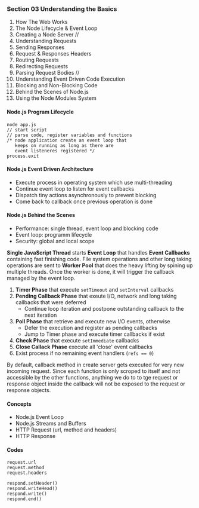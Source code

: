 ### Section 03 Understanding the Basics

1. How The Web Works
2. The Node Lifecycle & Event Loop
3. Creating a Node Server //
4. Understanding Requests
5. Sending Responses
6. Request & Responses Headers
7. Routing Requests
8. Redirecting Requests
9. Parsing Request Bodies //
10. Understanding Event Driven Code Execution
11. Blocking and Non-Blocking Code
12. Behind the Scenes of Node.js
13. Using the Node Modules System

#### Node.js Program Lifecycle

```
node app.js
// start script
// parse code, register variables and functions
/* node application create an event loop that
   keeps on running as long as there are
   event listeneres registered */
process.exit
```

#### Node.js Event Driven Architecture

- Execute process in operating system which use multi-threading
- Continue event loop to listen for event callbacks
- Dispatch tiny actions asynchronously to prevent blocking
- Come back to callback once previous operation is done

#### Node.js Behind the Scenes

- Performance: single thread, event loop and blocking code
- Event loop: programm lifecycle
- Security: global and local scope

**Single JavaScript Thread** starts **Event Loop** that handles **Event Callbacks** containing fast finishing code. File system operations and other long taking operations are sent to **Worker Pool** that does the heavy lifting by spining up multiple threads. Once the worker is done, it will trigger the callback managed by the event loop.

1. **Timer Phase** that execute `setTimeout` and `setInterval` callbacks
2. **Pending Callback Phase** that exeute I/O, network and long taking callbacks that were deferred
   - Continue loop iteration and postpone outstanding callback to the next iteration
3. **Poll Phase** that retrieve and execute new I/O events, otherwise
   - Defer the execution and register as pending callbacks
   - Jump to Timer phase and execute timer callbacks if exist
4. **Check Phase** that execute `setImmediate` callbacks
5. **Close Callack Phase** execute all 'close' event callbacks
6. Exist process if no remaining event handlers (`refs == 0`)

By default, callback method in create server gets executed for very new incoming request. Since each function is only scroped to itself and not accessible by the other functions, anything we do to to tge request or response object inside the callback will not be exposed to the request or response objects.

#### Concepts

- Node.js Event Loop
- Node.js Streams and Buffers
- HTTP Request (url, method and headers)
- HTTP Response

#### Codes

```
request.url
request.method
request.headers
```

```
respond.setHeader()
respond.writeHead()
respond.write()
respond.end()
```
